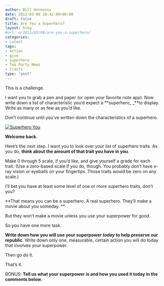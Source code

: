 ```yaml
---
author: Bill Hennessy
date: 2012-03-06 10:42:00+00:00
draft: false
title: Are You a Superhero?
layout: blog
#url: e/2012/03/06/are-you-a-superhero/
categories:
- Latest
tags:
- action
- give
- superhero
- Tea Party News
- traits
type: "post"
---
```


This is a challenge. 

 

I want you to grab a pen and paper (or open your favorite note app). Now write down a list of characteristic you’d expect a **superhero_ _**to display. Write as many or as few as you’d like.

 

Don’t continue until you’ve written down the characteristics of a superhero. 

 

[![Superhero You](https://ludicrite.files.wordpress.com/2012/03/superhero_thumb.jpg)
](https://ludicrite.files.wordpress.com/2012/03/superhero.jpg)

 

**Welcome back.**

 

Here’s the next step. I want you to look over your list of superhero traits. As you do, **think about the amount of that trait you have in you**. 

 

Make 0 through 5 scale, if you’d like, and give yourself a grade for each trait. (Use a zero-based scale if you do, though. You probably don’t have x-ray vision or eyeballs on your fingertips. Those traits would be zero on any scale.)

 

I’ll bet you have at least some level of one or more superhero traits, don’t you? 

 

**That means you can be a superhero. A real superhero. They’ll make a movie about you someday. **

 

But they won’t make a movie unless you use your superpower for good.

 

So you have one more task.

 

**Write down how you will use your superpower _today_ to help preserve our republic**. Write down only one, measurable, certain action you will do today that involves your superpower. 

 

Then go do it.

 

That’s it. 

 

BONUS: **Tell us what your superpower is and how you used it today in the comments below**.
